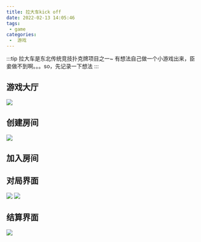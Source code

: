 ```yaml
---
title: 拉大车kick off
date: 2022-02-13 14:05:46
tags:
 - game
categories:
 -  游戏
---
```

<!-- more -->

:::tip
拉大车是东北传统竞技扑克牌项目之一~
有想法自己做一个小游戏出来，臣妾做不到啊。。。so，先记录一下想法
:::

## 游戏大厅
![](https://tva1.sinaimg.cn/large/008i3skNly1gzbvzoebm9j30t80dyac9.jpg)

## 创建房间
![](https://tva1.sinaimg.cn/large/008i3skNly1gzbw1mudqrj30pu0cudhh.jpg)

## 加入房间

## 对局界面
![](https://tva1.sinaimg.cn/large/008i3skNly1gzbw22gfobj30os0bwmyl.jpg)
![](https://tva1.sinaimg.cn/large/008i3skNly1gzbw2edl3xj30rk0coq44.jpg)

## 结算界面
![](https://tva1.sinaimg.cn/large/008i3skNly1gzbw2xoqcbj30pe0c8jsl.jpg)
